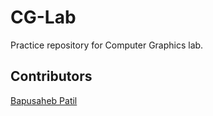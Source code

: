 # CG-Lab

Practice repository for Computer Graphics lab.
</br>

## Contributors

[Bapusaheb Patil](https://bapspatil.com) </br>
